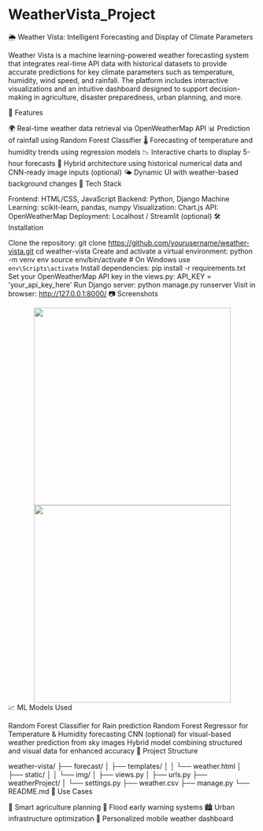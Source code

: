 # WeatherVista_Project
🌦️ Weather Vista: Intelligent Forecasting and Display of Climate Parameters

Weather Vista is a machine learning-powered weather forecasting system that integrates real-time API data with historical datasets to provide accurate predictions for key climate parameters such as temperature, humidity, wind speed, and rainfall. The platform includes interactive visualizations and an intuitive dashboard designed to support decision-making in agriculture, disaster preparedness, urban planning, and more.

🚀 Features

🌍 Real-time weather data retrieval via OpenWeatherMap API
📊 Prediction of rainfall using Random Forest Classifier
🌡️ Forecasting of temperature and humidity trends using regression models
📉 Interactive charts to display 5-hour forecasts
🧠 Hybrid architecture using historical numerical data and CNN-ready image inputs (optional)
🌤️ Dynamic UI with weather-based background changes
🧠 Tech Stack

Frontend: HTML/CSS, JavaScript
Backend: Python, Django
Machine Learning: scikit-learn, pandas, numpy
Visualization: Chart.js
API: OpenWeatherMap
Deployment: Localhost / Streamlit (optional)
🛠️ Installation

Clone the repository:
git clone https://github.com/yourusername/weather-vista.git
cd weather-vista
Create and activate a virtual environment:
python -m venv env
source env/bin/activate  # On Windows use `env\Scripts\activate`
Install dependencies:
pip install -r requirements.txt
Set your OpenWeatherMap API key in the views.py:
API_KEY = 'your_api_key_here'
Run Django server:
python manage.py runserver
Visit in browser:
http://127.0.0.1:8000/
📷 Screenshots

<div align="center"> <img src="screenshots/home.png" width="400"/> <img src="screenshots/chart.png" width="400"/> </div>
📈 ML Models Used

Random Forest Classifier for Rain prediction
Random Forest Regressor for Temperature & Humidity forecasting
CNN (optional) for visual-based weather prediction from sky images
Hybrid model combining structured and visual data for enhanced accuracy
📂 Project Structure 

weather-vista/
├── forecast/
│   ├── templates/
│   │   └── weather.html
│   ├── static/
│   │   └── img/
│   ├── views.py
│   ├── urls.py
├── weatherProject/
│   └── settings.py
├── weather.csv
├── manage.py
└── README.md
📌 Use Cases

🌱 Smart agriculture planning
🚨 Flood early warning systems
🏙️ Urban infrastructure optimization
📱 Personalized mobile weather dashboard
